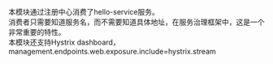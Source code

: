 本模块通过注册中心消费了hello-service服务。<br/>
消费者只需要知道服务名，而不需要知道具体地址，在服务治理框架中，这是一个非常重要的特性。<br/>
本模块还支持Hystrix dashboard，management.endpoints.web.exposure.include=hystrix.stream<br/>


